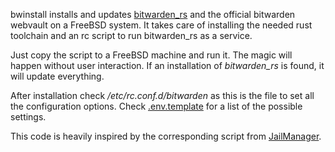 bwinstall installs and updates [bitwarden_rs](https://github.com/dani-garcia/bitwarden_rs) and the official bitwarden webvault on a FreeBSD system.
It takes care of installing the needed rust toolchain and an rc script to run bitwarden_rs as a service.

Just copy the script to a FreeBSD machine and run it. The magic will happen without user interaction. If an installation of _bitwarden_rs_ is found, it will update everything.

After installation check _/etc/rc.conf.d/bitwarden_ as this is the file to set all the configuration options. Check [.env.template](https://github.com/dani-garcia/bitwarden_rs/blob/master/.env.template) for a list of the possible settings.

This code is heavily inspired by the corresponding script from [JailManager](https://github.com/jailmanager/jailman/).

